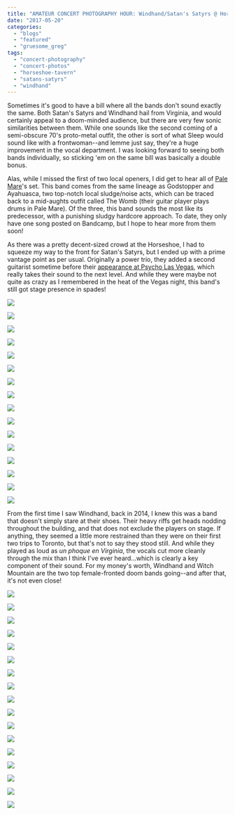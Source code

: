 ```yaml
---
title: "AMATEUR CONCERT PHOTOGRAPHY HOUR: Windhand/Satan's Satyrs @ Horseshoe Tavern, May 19, 2017"
date: "2017-05-20"
categories: 
  - "blogs"
  - "featured"
  - "gruesome_greg"
tags: 
  - "concert-photography"
  - "concert-photos"
  - "horseshoe-tavern"
  - "satans-satyrs"
  - "windhand"
---
```


Sometimes it's good to have a bill where all the bands don't sound exactly the same. Both Satan's Satyrs and Windhand hail from Virginia, and would certainly appeal to a doom-minded audience, but there are very few sonic similarities between them. While one sounds like the second coming of a semi-obscure 70's proto-metal outfit, the other is sort of what Sleep would sound like with a frontwoman--and lemme just say, they're a huge improvement in the vocal department. I was looking forward to seeing both bands individually, so sticking 'em on the same bill was basically a double bonus.

Alas, while I missed the first of two local openers, I did get to hear all of [Pale Mare](https://palemareband.bandcamp.com/releases)'s set. This band comes from the same lineage as Godstopper and Ayahuasca, two top-notch local sludge/noise acts, which can be traced back to a mid-aughts outfit called The Womb (their guitar player plays drums in Pale Mare). Of the three, this band sounds the most like its predecessor, with a punishing sludgy hardcore approach. To date, they only have one song posted on Bandcamp, but I hope to hear more from them soon!

As there was a pretty decent-sized crowd at the Horseshoe, I had to squeeze my way to the front for Satan's Satyrs, but I ended up with a prime vantage point as per usual. Originally a power trio, they added a second guitarist sometime before their [appearance at Psycho Las Vegas](https://hellbound.ca/2016/09/psycho-las-vegas-day-one-recap/), which really takes their sound to the next level. And while they were maybe not quite as crazy as I remembered in the heat of the Vegas night, this band's still got stage presence in spades!

[![](https://hellbound.ca/wp-content/uploads/2017/05/IMG_7881-1024x768.jpg)](https://hellbound.ca/wp-content/uploads/2017/05/IMG_7881.jpg)

[![](https://hellbound.ca/wp-content/uploads/2017/05/IMG_7884-1024x768.jpg)](https://hellbound.ca/wp-content/uploads/2017/05/IMG_7884.jpg)

[![](https://hellbound.ca/wp-content/uploads/2017/05/IMG_7886-1024x768.jpg)](https://hellbound.ca/wp-content/uploads/2017/05/IMG_7886.jpg)

[![](https://hellbound.ca/wp-content/uploads/2017/05/IMG_7888-1024x768.jpg)](https://hellbound.ca/wp-content/uploads/2017/05/IMG_7888.jpg)

[![](https://hellbound.ca/wp-content/uploads/2017/05/IMG_7892.jpg)](https://hellbound.ca/wp-content/uploads/2017/05/IMG_7892.jpg)

[![](https://hellbound.ca/wp-content/uploads/2017/05/IMG_7893.jpg)](https://hellbound.ca/wp-content/uploads/2017/05/IMG_7893.jpg)

[![](https://hellbound.ca/wp-content/uploads/2017/05/IMG_7894.jpg)](https://hellbound.ca/wp-content/uploads/2017/05/IMG_7894.jpg)

[![](https://hellbound.ca/wp-content/uploads/2017/05/IMG_7896.jpg)](https://hellbound.ca/wp-content/uploads/2017/05/IMG_7896.jpg)

[![](https://hellbound.ca/wp-content/uploads/2017/05/IMG_7902-1024x768.jpg)](https://hellbound.ca/wp-content/uploads/2017/05/IMG_7902.jpg)

[![](https://hellbound.ca/wp-content/uploads/2017/05/IMG_7905-1024x768.jpg)](https://hellbound.ca/wp-content/uploads/2017/05/IMG_7905.jpg)

[![](https://hellbound.ca/wp-content/uploads/2017/05/IMG_7908-1024x768.jpg)](https://hellbound.ca/wp-content/uploads/2017/05/IMG_7908.jpg)

[![](https://hellbound.ca/wp-content/uploads/2017/05/IMG_7910-1024x768.jpg)](https://hellbound.ca/wp-content/uploads/2017/05/IMG_7910.jpg)

[![](https://hellbound.ca/wp-content/uploads/2017/05/IMG_7912.jpg)](https://hellbound.ca/wp-content/uploads/2017/05/IMG_7912.jpg)

[![](https://hellbound.ca/wp-content/uploads/2017/05/IMG_7916.jpg)](https://hellbound.ca/wp-content/uploads/2017/05/IMG_7916.jpg)

[![](https://hellbound.ca/wp-content/uploads/2017/05/IMG_7919-1024x768.jpg)](https://hellbound.ca/wp-content/uploads/2017/05/IMG_7919.jpg)

[![](https://hellbound.ca/wp-content/uploads/2017/05/IMG_7921-1024x768.jpg)](https://hellbound.ca/wp-content/uploads/2017/05/IMG_7921.jpg)

From the first time I saw Windhand, back in 2014, I knew this was a band that doesn't simply stare at their shoes. Their heavy riffs get heads nodding throughout the building, and that does not exclude the players on stage. If anything, they seemed a little more restrained than they were on their first two trips to Toronto, but that's not to say they stood still. And while they played as loud as _un phoque en Virginia_, the vocals cut more cleanly through the mix than I think I've ever heard...which is clearly a key component of their sound. For my money's worth, Windhand and Witch Mountain are the two top female-fronted doom bands going--and after that, it's not even close!

[![](https://hellbound.ca/wp-content/uploads/2017/05/IMG_7924.jpg)](https://hellbound.ca/wp-content/uploads/2017/05/IMG_7924.jpg)

[![](https://hellbound.ca/wp-content/uploads/2017/05/IMG_7927.jpg)](https://hellbound.ca/wp-content/uploads/2017/05/IMG_7927.jpg)

[![](https://hellbound.ca/wp-content/uploads/2017/05/IMG_7928-1024x768.jpg)](https://hellbound.ca/wp-content/uploads/2017/05/IMG_7928.jpg)

[![](https://hellbound.ca/wp-content/uploads/2017/05/IMG_7930.jpg)](https://hellbound.ca/wp-content/uploads/2017/05/IMG_7930.jpg)

[![](https://hellbound.ca/wp-content/uploads/2017/05/IMG_7933-1024x768.jpg)](https://hellbound.ca/wp-content/uploads/2017/05/IMG_7933.jpg)

[![](https://hellbound.ca/wp-content/uploads/2017/05/IMG_7935-1024x768.jpg)](https://hellbound.ca/wp-content/uploads/2017/05/IMG_7935.jpg)

[![](https://hellbound.ca/wp-content/uploads/2017/05/IMG_7936.jpg)](https://hellbound.ca/wp-content/uploads/2017/05/IMG_7936.jpg)

[![](https://hellbound.ca/wp-content/uploads/2017/05/IMG_7940.jpg)](https://hellbound.ca/wp-content/uploads/2017/05/IMG_7940.jpg)

[![](https://hellbound.ca/wp-content/uploads/2017/05/IMG_7942.jpg)](https://hellbound.ca/wp-content/uploads/2017/05/IMG_7942.jpg)

[![](https://hellbound.ca/wp-content/uploads/2017/05/IMG_7949.jpg)](https://hellbound.ca/wp-content/uploads/2017/05/IMG_7949.jpg)

[![](https://hellbound.ca/wp-content/uploads/2017/05/IMG_7951.jpg)](https://hellbound.ca/wp-content/uploads/2017/05/IMG_7951.jpg)

[![](https://hellbound.ca/wp-content/uploads/2017/05/IMG_7957.jpg)](https://hellbound.ca/wp-content/uploads/2017/05/IMG_7957.jpg)

[![](https://hellbound.ca/wp-content/uploads/2017/05/IMG_7960.jpg)](https://hellbound.ca/wp-content/uploads/2017/05/IMG_7960.jpg)

[![](https://hellbound.ca/wp-content/uploads/2017/05/IMG_7963.jpg)](https://hellbound.ca/wp-content/uploads/2017/05/IMG_7963.jpg)

[![](https://hellbound.ca/wp-content/uploads/2017/05/IMG_7968-1024x768.jpg)](https://hellbound.ca/wp-content/uploads/2017/05/IMG_7968.jpg)

[![](https://hellbound.ca/wp-content/uploads/2017/05/IMG_7970-1024x768.jpg)](https://hellbound.ca/wp-content/uploads/2017/05/IMG_7970.jpg)

[![](https://hellbound.ca/wp-content/uploads/2017/05/IMG_7973-1024x768.jpg)](https://hellbound.ca/wp-content/uploads/2017/05/IMG_7973.jpg)
